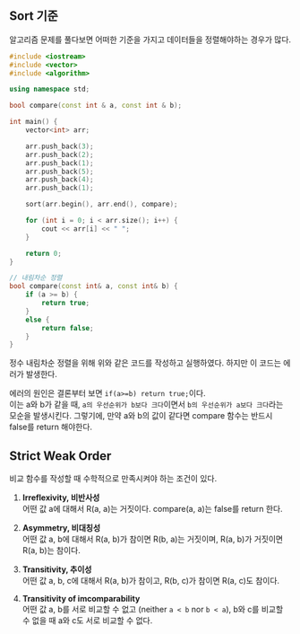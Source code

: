 ## Sort 기준

알고리즘 문제를 풀다보면 어떠한 기준을 가지고 데이터들을 정렬해야하는 경우가 많다.

``` cpp
#include <iostream>
#include <vector>
#include <algorithm>

using namespace std;

bool compare(const int & a, const int & b);

int main() {
	vector<int> arr;

	arr.push_back(3);
	arr.push_back(2);
	arr.push_back(1);
	arr.push_back(5);
	arr.push_back(4);
	arr.push_back(1);

	sort(arr.begin(), arr.end(), compare);

	for (int i = 0; i < arr.size(); i++) {
		cout << arr[i] << " ";
	}

	return 0;
}

// 내림차순 정렬
bool compare(const int& a, const int& b) {
	if (a >= b) {
		return true;
	}
	else {
		return false;
	}
}

```

정수 내림차순 정렬을 위해 위와 같은 코드를 작성하고 실행하였다.
하지만 이 코드는 에러가 발생한다.

에러의 원인은 결론부터 보면 ```if(a>=b) return true;```이다.  
이는 a와 b가 같을 때, ```a의 우선순위가 b보다 크다```이면서 ```b의 우선순위가 a보다 크다```라는 모순을 발생시킨다.
그렇기에, 만약 a와 b의 값이 같다면 compare 함수는 반드시 false를 return 해야한다.


## Strict Weak Order

비교 함수를 작성할 때 수학적으로 만족시켜야 하는 조건이 있다.

1. **Irreflexivity, 비반사성**  
어떤 값 a에 대해서 R(a, a)는 거짓이다.
compare(a, a)는 false를 return 한다.

2. **Asymmetry, 비대칭성**  
어떤 값 a, b에 대해서 R(a, b)가 참이면 R(b, a)는 거짓이며,
R(a, b)가 거짓이면 R(a, b)는 참이다.

3. **Transitivity, 추이성**  
어떤 값 a, b, c에 대해서 R(a, b)가 참이고, R(b, c)가 참이면 R(a, c)도 참이다.

4. **Transitivity of imcomparability**  
어떤 값 a, b를 서로 비교할 수 없고 (neither ```a < b``` nor ```b < a```), b와 c를 비교할 수 없을 때 a와 c도 서로 비교할 수 없다.